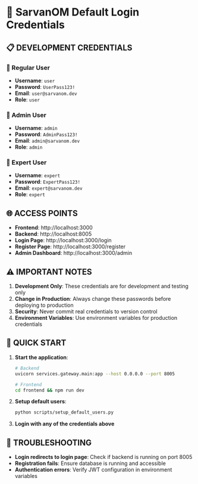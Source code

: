 # 🎯 SarvanOM Default Login Credentials

## 📋 **DEVELOPMENT CREDENTIALS**

### **👤 Regular User**
- **Username**: `user`
- **Password**: `UserPass123!`
- **Email**: `user@sarvanom.dev`
- **Role**: `user`

### **👑 Admin User**
- **Username**: `admin`
- **Password**: `AdminPass123!`
- **Email**: `admin@sarvanom.dev`
- **Role**: `admin`

### **🧠 Expert User**
- **Username**: `expert`
- **Password**: `ExpertPass123!`
- **Email**: `expert@sarvanom.dev`
- **Role**: `expert`

## 🌐 **ACCESS POINTS**

- **Frontend**: http://localhost:3000
- **Backend**: http://localhost:8005
- **Login Page**: http://localhost:3000/login
- **Register Page**: http://localhost:3000/register
- **Admin Dashboard**: http://localhost:3000/admin

## ⚠️ **IMPORTANT NOTES**

1. **Development Only**: These credentials are for development and testing only
2. **Change in Production**: Always change these passwords before deploying to production
3. **Security**: Never commit real credentials to version control
4. **Environment Variables**: Use environment variables for production credentials

## 🚀 **QUICK START**

1. **Start the application**:
   ```bash
   # Backend
   uvicorn services.gateway.main:app --host 0.0.0.0 --port 8005
   
   # Frontend
   cd frontend && npm run dev
   ```

2. **Setup default users**:
   ```bash
   python scripts/setup_default_users.py
   ```

3. **Login with any of the credentials above**

## 🔧 **TROUBLESHOOTING**

- **Login redirects to login page**: Check if backend is running on port 8005
- **Registration fails**: Ensure database is running and accessible
- **Authentication errors**: Verify JWT configuration in environment variables
